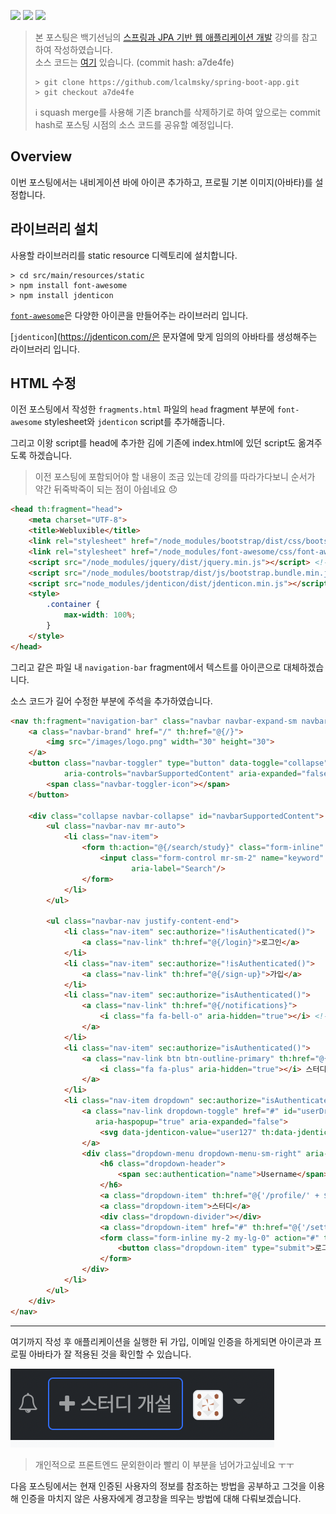![](https://img.shields.io/badge/spring--boot-2.5.4-red) ![](https://img.shields.io/badge/gradle-7.1.1-brightgreen) ![](https://img.shields.io/badge/java-11-blue)

> 본 포스팅은 백기선님의 [스프링과 JPA 기반 웹 애플리케이션 개발](https://www.inflearn.com/course/%EC%8A%A4%ED%94%84%EB%A7%81-JPA-%EC%9B%B9%EC%95%B1/dashboard) 강의를 참고하여 작성하였습니다.  
> 소스 코드는 [여기](https://github.com/lcalmsky/spring-boot-app) 있습니다. (commit hash: a7de4fe)
> ```shell
> > git clone https://github.com/lcalmsky/spring-boot-app.git
> > git checkout a7de4fe
> ```
> ℹ️ squash merge를 사용해 기존 branch를 삭제하기로 하여 앞으로는 commit hash로 포스팅 시점의 소스 코드를 공유할 예정입니다.

## Overview

이번 포스팅에서는 내비게이션 바에 아이콘 추가하고, 프로필 기본 이미지(아바타)를 설정합니다.

## 라이브러리 설치

사용할 라이브러리를 static resource 디렉토리에 설치합니다.

```shell
> cd src/main/resources/static
> npm install font-awesome
> npm install jdenticon
```

[`font-awesome`](https://fontawesome.com/)은 다양한 아이콘을 만들어주는 라이브러리 입니다. 

[`jdenticon`](https://jdenticon.com/은 문자열에 맞게 임의의 아바타를 생성해주는 라이브러리 입니다.

## HTML 수정

이전 포스팅에서 작성한 `fragments.html` 파일의 `head` fragment 부분에 `font-awesome` stylesheet와 `jdenticon` script를 추가해줍니다.

그리고 이왕 script를 head에 추가한 김에 기존에 index.html에 있던 script도 옮겨주도록 하겠습니다.

> 이전 포스팅에 포함되어야 할 내용이 조금 있는데 강의를 따라가다보니 순서가 약간 뒤죽박죽이 되는 점이 아쉽네요 😞

```html
<head th:fragment="head">
    <meta charset="UTF-8">
    <title>Webluxible</title>
    <link rel="stylesheet" href="/node_modules/bootstrap/dist/css/bootstrap.min.css"/>
    <link rel="stylesheet" href="/node_modules/font-awesome/css/font-awesome.min.css"/> <!--font-awesome 추가-->
    <script src="/node_modules/jquery/dist/jquery.min.js"></script> <!--index.html에서 옮김-->
    <script src="/node_modules/bootstrap/dist/js/bootstrap.bundle.min.js"></script> <!--index.html에서 옮김-->
    <script src="node_modules/jdenticon/dist/jdenticon.min.js"></script> <!--jdenticon script 추가-->
    <style>
        .container {
            max-width: 100%;
        }
    </style>
</head>
```

그리고 같은 파일 내 `navigation-bar` fragment에서 텍스트를 아이콘으로 대체하겠습니다.

소스 코드가 길어 수정한 부분에 주석을 추가하였습니다.

```html
<nav th:fragment="navigation-bar" class="navbar navbar-expand-sm navbar-dark bg-dark">
    <a class="navbar-brand" href="/" th:href="@{/}">
        <img src="/images/logo.png" width="30" height="30">
    </a>
    <button class="navbar-toggler" type="button" data-toggle="collapse" data-target="#navbarSupportedContent"
            aria-controls="navbarSupportedContent" aria-expanded="false" aria-label="Toggle navigation">
        <span class="navbar-toggler-icon"></span>
    </button>

    <div class="collapse navbar-collapse" id="navbarSupportedContent">
        <ul class="navbar-nav mr-auto">
            <li class="nav-item">
                <form th:action="@{/search/study}" class="form-inline" method="get">
                    <input class="form-control mr-sm-2" name="keyword" type="search" placeholder="스터디 찾기"
                           aria-label="Search"/>
                </form>
            </li>
        </ul>

        <ul class="navbar-nav justify-content-end">
            <li class="nav-item" sec:authorize="!isAuthenticated()">
                <a class="nav-link" th:href="@{/login}">로그인</a>
            </li>
            <li class="nav-item" sec:authorize="!isAuthenticated()">
                <a class="nav-link" th:href="@{/sign-up}">가입</a>
            </li>
            <li class="nav-item" sec:authorize="isAuthenticated()">
                <a class="nav-link" th:href="@{/notifications}">
                    <i class="fa fa-bell-o" aria-hidden="true"></i> <!--"알림" 문자열을 종 모양 아이콘으로 수정-->
                </a>
            </li>
            <li class="nav-item" sec:authorize="isAuthenticated()">
                <a class="nav-link btn btn-outline-primary" th:href="@{/notifications}">
                    <i class="fa fa-plus" aria-hidden="true"></i> 스터디 개설 <!--"스터디 개설" 문자열 앞에 플러스 아이콘 추가-->
                </a>
            </li>
            <li class="nav-item dropdown" sec:authorize="isAuthenticated()">
                <a class="nav-link dropdown-toggle" href="#" id="userDropdown" role="button" data-toggle="dropdown"
                   aria-haspopup="true" aria-expanded="false">
                    <svg data-jdenticon-value="user127" th:data-jdenticon-value="${#authentication.name}" width="24" height="24" class="rounded border bg-light"></svg><!--"프로필" 대신 아바타 이미지를 보여줌-->
                </a>
                <div class="dropdown-menu dropdown-menu-sm-right" aria-labelledby="userDropdown">
                    <h6 class="dropdown-header">
                        <span sec:authentication="name">Username</span>
                    </h6>
                    <a class="dropdown-item" th:href="@{'/profile/' + ${#authentication.name}}">프로필</a>
                    <a class="dropdown-item">스터디</a>
                    <div class="dropdown-divider"></div>
                    <a class="dropdown-item" href="#" th:href="@{'/settings/profile'}">설정</a>
                    <form class="form-inline my-2 my-lg-0" action="#" th:action="@{/logout}" method="post">
                        <button class="dropdown-item" type="submit">로그아웃</button>
                    </form>
                </div>
            </li>
        </ul>
    </div>
</nav>
```

---

여기까지 작성 후 애플리케이션을 실행한 뒤 가입, 이메일 인증을 하게되면 아이콘과 프로필 아바타가 잘 적용된 것을 확인할 수 있습니다.

![](https://raw.githubusercontent.com/lcalmsky/spring-boot-app/master/resources/images/10-01.png)

> 개인적으로 프론트엔드 문외한이라 빨리 이 부분을 넘어가고싶네요 ㅜㅜ

다음 포스팅에서는 현재 인증된 사용자의 정보를 참조하는 방법을 공부하고 그것을 이용해 인증을 마치지 않은 사용자에게 경고창을 띄우는 방법에 대해 다뤄보겠습니다.